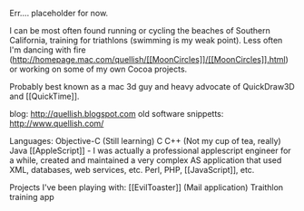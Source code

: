 Err.... placeholder for now.

I can be most often found running or cycling the beaches of Southern California, training for triathlons (swimming is my weak point). Less often I'm dancing with fire (http://homepage.mac.com/quellish/[[MoonCircles]]/[[MoonCircles]].html) or working on some of my own Cocoa projects.

Probably best known as a mac 3d guy and heavy advocate of QuickDraw3D and [[QuickTime]].

blog: http://quellish.blogspot.com
old software snippetts: http://www.quellish.com/

Languages:
Objective-C (Still learning)
C
C++ (Not my cup of tea, really)
Java
[[AppleScript]] - I was actually a professional applescript engineer for a while, created and maintained a very complex AS application that used XML, databases, web services, etc.
Perl, PHP, [[JavaScript]], etc.

Projects I've been playing with:
[[EvilToaster]] (Mail application)
Traithlon training app
